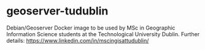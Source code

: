 # geoserver-tudublin
Debian/Geoserver Docker image to be used by MSc in Geographic Information Science students at the Technological University Dublin.  Further details: https://www.linkedin.com/in/mscingisattudublin/
